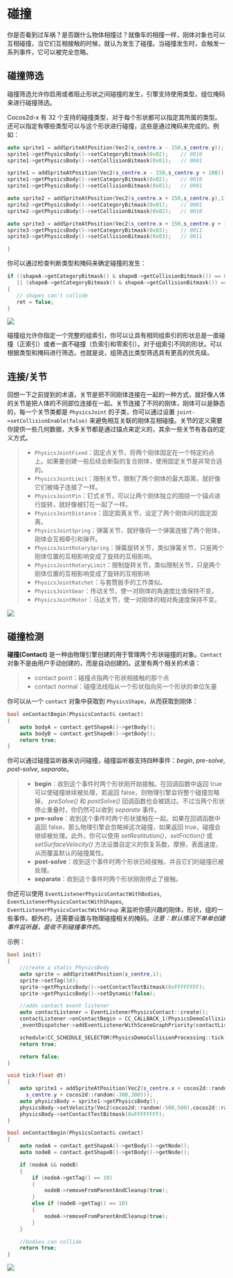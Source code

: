 # 碰撞

你是否看到过车祸？是否跟什么物体相撞过？就像车的相撞一样，刚体对象也可以互相碰撞，当它们互相接触的时候，就认为发生了碰撞。当碰撞发生时，会触发一系列事件，它可以被完全忽略。

## 碰撞筛选

碰撞筛选允许你启用或者阻止形状之间碰撞的发生，引擎支持使用类型，组位掩码来进行碰撞筛选。

Cocos2d-x 有 32 个支持的碰撞类型，对于每个形状都可以指定其所属的类型。还可以指定有哪些类型可以与这个形状进行碰撞，这些是通过掩码来完成的。例如：

```cpp
auto sprite1 = addSpriteAtPosition(Vec2(s_centre.x - 150,s_centre.y));
sprite1->getPhysicsBody()->setCategoryBitmask(0x02);    // 0010
sprite1->getPhysicsBody()->setCollisionBitmask(0x01);   // 0001

sprite1 = addSpriteAtPosition(Vec2(s_centre.x - 150,s_centre.y + 100));
sprite1->getPhysicsBody()->setCategoryBitmask(0x02);    // 0010
sprite1->getPhysicsBody()->setCollisionBitmask(0x01);   // 0001

auto sprite2 = addSpriteAtPosition(Vec2(s_centre.x + 150,s_centre.y),1);
sprite2->getPhysicsBody()->setCategoryBitmask(0x01);    // 0001
sprite2->getPhysicsBody()->setCollisionBitmask(0x02);   // 0010

auto sprite3 = addSpriteAtPosition(Vec2(s_centre.x + 150,s_centre.y + 100),2);
sprite3->getPhysicsBody()->setCategoryBitmask(0x03);    // 0011
sprite3->getPhysicsBody()->setCollisionBitmask(0x03);   // 0011

}
```

你可以通过检查判断类型和掩码来确定碰撞的发生：

```cpp
if ((shapeA->getCategoryBitmask() & shapeB->getCollisionBitmask()) == 0
   || (shapeB->getCategoryBitmask() & shapeA->getCollisionBitmask()) == 0)
{
   // shapes can't collide
   ret = false;
}
```

![](../../en/physics/physics-img/CollisionFiltering.gif )

碰撞组允许你指定一个完整的组索引，你可以让具有相同组索引的形状总是一直碰撞（正索引）或者一直不碰撞（负索引和零索引）。对于组索引不同的形状。可以根据类型和掩码进行筛选，也就是说，组筛选比类型筛选具有更高的优先级。

## 连接/关节

回想一下之前提到的术语，关节是把不同刚体连接在一起的一种方式，就好像人体的关节是把人体的不同部位连接在一起。关节连接了不同的刚体，刚体可以是静态的，每一个关节类都是 `PhysicsJoint` 的子类，你可以通过设置 `joint->setCollisionEnable(false)` 来避免相互关联的刚体互相碰撞。关节的定义需要你提供一些几何数据，大多关节都是通过锚点来定义的，其余一些关节有各自的定义方式。

>- `PhysicsJointFixed`：固定点关节，将两个刚体固定在一个特定的点上。如果要创建一些后续会断裂的复合刚体，使用固定关节是非常合适的。
>- `PhysicsJointLimit`：限制关节，限制了两个刚体的最大距离，就好像它们被绳子连接了一样。
>- `PhysicsJointPin`：钉式关节，可以让两个刚体独立的围绕一个锚点进行旋转，就好像被钉在一起了一样。
>- `PhysicsJointDistance`：固定距离关节，设定了两个刚体间的固定距离。
>- `PhysicsJointSpring`：弹簧关节，就好像将一个弹簧连接了两个刚体，刚体会互相牵引和弹开。
>- `PhysicsJointRotarySpring`：弹簧旋转关节，类似弹簧关节，只是两个刚体位置的互相影响变成了旋转的互相影响。
>- `PhysicsJointRotaryLimit`：限制旋转关节，类似限制关节，只是两个刚体位置的互相影响变成了旋转的互相影响
>- `PhysicsJointRatchet`：与套筒扳手的工作类似。
>- `PhysicsJointGear`：传动关节，使一对刚体的角速度比值保持不变。
>- `PhysicsJointMotor`：马达关节，使一对刚体的相对角速度保持不变。

![](../../en/physics/physics-img/joints.PNG )

## 碰撞检测

__碰撞(Contact)__ 是一种由物理引擎创建的用于管理两个形状碰撞的对象。`Contact` 对象不是由用户手动创建的，而是自动创建的。这里有两个相关的术语：

>- contact point：碰撞点指两个形状相接触的那个点
>- contact normal：碰撞法线指从一个形状指向另一个形状的单位矢量

你可以从一个 `contact` 对象中获取到 `PhysicsShape`，从而获取到刚体：

```cpp
bool onContactBegin(PhysicsContact& contact)
{
    auto bodyA = contact.getShapeA()->getBody();
    auto bodyB = contact.getShapeB()->getBody();
    return true;
}
```

你可以通过碰撞监听器来访问碰撞，碰撞监听器支持四种事件：_begin_, _pre-solve_,  _post-solve_, _separate_。

>- __begin__：收到这个事件时两个形状刚开始接触。在回调函数中返回 true 可以使碰撞继续被处理，若返回 false，则物理引擎会将整个碰撞忽略掉， _preSolve()_ 和 _postSolve()_ 回调函数也会被跳过。不过当两个形状停止重叠时，你仍然可以收到 _separate_ 事件。
>- __pre-solve__：收到这个事件时两个形状接触在一起。如果在回调函数中返回 false，那么物理引擎会忽略掉这次碰撞，如果返回 true，碰撞会继续被处理。此外，你可以使用 _setRestitution()_，_setFriction()_ 或 _setSurfaceVelocity()_ 方法设置自定义的恢复系数，摩擦，表面速度，从而覆盖默认的碰撞属性。
>- __post-solve__：收到这个事件时两个形状已经接触，并且它们的碰撞已被处理。
>- __separate__：收到这个事件时两个形状刚刚停止了接触。

你还可以使用 `EventListenerPhysicsContactWithBodies`,
`EventListenerPhysicsContactWithShapes`, `EventListenerPhysicsContactWithGroup` 来监听你感兴趣的刚体，形状，组的一些事件。额外的，还需要设置与物理碰撞相关的掩码。_注意：默认情况下单单创建事件监听器，是收不到碰撞事件的。_

示例：

```cpp
bool init()
{
    //create a static PhysicsBody
    auto sprite = addSpriteAtPosition(s_centre,1);
    sprite->setTag(10);
    sprite->getPhysicsBody()->setContactTestBitmask(0xFFFFFFFF);
    sprite->getPhysicsBody()->setDynamic(false);

    //adds contact event listener
    auto contactListener = EventListenerPhysicsContact::create();
    contactListener->onContactBegin = CC_CALLBACK_1(PhysicsDemoCollisionProcessing::onContactBegin, this);
    _eventDispatcher->addEventListenerWithSceneGraphPriority(contactListener, this);

    schedule(CC_SCHEDULE_SELECTOR(PhysicsDemoCollisionProcessing::tick), 0.3f);
    return true;

    return false;
}

void tick(float dt)
{
    auto sprite1 = addSpriteAtPosition(Vec2(s_centre.x + cocos2d::random(-300,300),
      s_centre.y + cocos2d::random(-300,300)));
    auto physicsBody = sprite1->getPhysicsBody();
    physicsBody->setVelocity(Vec2(cocos2d::random(-500,500),cocos2d::random(-500,500)));
    physicsBody->setContactTestBitmask(0xFFFFFFFF);
}

bool onContactBegin(PhysicsContact& contact)
{
    auto nodeA = contact.getShapeA()->getBody()->getNode();
    auto nodeB = contact.getShapeB()->getBody()->getNode();

    if (nodeA && nodeB)
    {
        if (nodeA->getTag() == 10)
        {
            nodeB->removeFromParentAndCleanup(true);
        }
        else if (nodeB->getTag() == 10)
        {
            nodeA->removeFromParentAndCleanup(true);
        }
    }

    //bodies can collide
    return true;
}
```

![](../../en/physics/physics-img/CollisionProcessing.gif)
